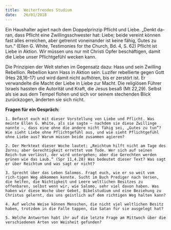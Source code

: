 ```yaml
---
title:  Weiterfrendes Studium
date:   26/01/2018
---
```


Ein Haushalter agiert nach dem Doppelprinzip Pflicht und Liebe. „Denkt da-ran, dass Pflicht eine Zwillingsschwester hat: Liebe; beide vereint können fast alles erreichen, aber getrennt voneinander ist keine fähig, Gutes zu tun.“ (Ellen G. White, Testimonies for the Church, Bd. 4, S. 62) Pflicht ist Liebe in Aktion. Wir müssen uns nur mit Christi Opfer beschäftigen, damit die Liebe unser Pflichtgefühl wecken kann. 

Die Prinzipien der Welt stehen im Gegensatz dazu: Hass und sein Zwilling Rebellion. Rebellion kann Hass in Aktion sein. Luzifer rebellierte gegen Gott (Hes 28,16–17) und wird damit nicht aufhören, bis er zerstört ist. Er verwandelte die Macht der Liebe in Liebe zur Macht. Die religiösen Führer Israels hassten die Autorität und Kraft, die Jesus besaß (Mt 22,29). Selbst als sie aus dem Tempel flohen und sich vor seinem stechenden Blick zurückzogen, änderten sie sich nicht. 

**Fragen für ein Gespräch:** 

`1. Befasst euch mit dieser Vorstellung von Liebe und Pflicht. Was meinte Ellen G. White, als sie sagte – nachdem sie diese Zwillinge nannte –, dass eine ohne die andere nicht fähig sei, „Gutes zu tun“? Wie sieht Liebe ohne Pflichtgefühl aus, und wie sieht Pflichtgefühl ohne Liebe aus? Warum müssen beide zusammen agieren?` 

`2. Der Merktext dieser Woche lautet: „Reichtum hilft nicht am Tage des Zorns; aber Gerechtigkeit errettet vom Tode. Wer sich auf seinen Reich-tum verlässt, der wird untergehen; aber die Gerechten werden grünen wie das Laub.“ (Spr 11,4.28) Was bedeutet dieser Text? Was sagt er über Reichtum und was sagt er nicht?` 

`3. Sprecht über das Leben Salomos. Fragt euch, wie er so weit vom rich-tigen Weg abkommen konnte. Sucht im Buch Prediger nach Versen, die helfen, die Nichtigkeit und Leere weltlichen Besitzes zu offenbaren, selbst wenn wir, wie Salomo, sehr viel davon haben. Was haben wir diese Woche über Gebet, Bibelstudium und eine Beziehung zu Christus gelernt, das uns geistlich auf dem richtigen Weg halten kann?` 

`4. Auf welche Weise können Menschen, die nicht viel weltlichen Besitz haben, trotzdem in die Falle tappen, die Satan für sie ausgelegt hat?` 

`5. Welche Antworten habt ihr auf die letzte Frage am Mittwoch über die verschiedenen Arten von Weisheit gefunden?` 